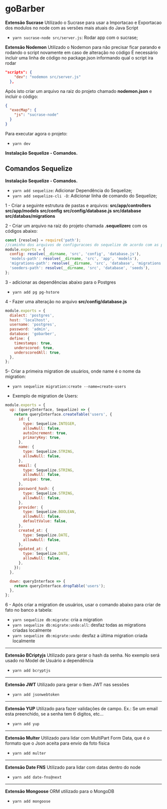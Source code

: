 # goBarber

**Extensão Sucrase**
Utilizado o Sucrase para usar a Importacao e Exportacao dos modulos no node com as
versões mais atuais do Java Script

- `yarn sucrase-node src/server.js`: Rodar app com o sucrase;

**Extensão Nodemon**
Utilizado o Nodemon para não precisar ficar parando e rodando o script novamente em caso
de alteração no código
É necessário incluir uma linha de código no package.json informando qual o script ira rodar

```json
"scripts": {
    "dev": "nodemon src/server.js"
  },
```

Após isto criar um arquivo na raiz do projeto chamado **nodemon.json** e incluir o código:

```json
{
  "execMap": {
    "js": "sucrase-node"
  }
}
```

Para executar agora o projeto:

- `yarn dev`

**Instalação Sequelize - Comandos.**

## Comandos Sequelize

**Instalação Sequelize - Comandos.**

- `yarn add sequelize`: Adicionar Dependência do Sequelize;
- `yarn add sequelize-cli -D`: Adicionar linha de comando do Sequelize;

1 - Criar a seguinte estrutura de pastas e arquivos:
  **src/app/controllers**
  **src/app/models**
  **src/config**
  **src/config/database.js**
  **src/database**
  **src/databas/migrations**

2 - Criar um arquivo na raiz do projeto chamada **.sequelizerc** com os códigos abaixo:

```javascript
const {resolve} = require('path');
//caminho dos arquivos de configuracoes do sequelize de acordo com as pastas acima
module.exports = {
  config: resolve(__dirname, 'src', 'config', 'database.js'),
  'models-path': resolve(__dirname, 'src', 'app', 'models'),
  'migrations-path': resolve(__dirname, 'src', 'database', 'migrations'),
  'seeders-path': resolve(__dirname, 'src', 'database', 'seeds'),
};
```
3 - adicionar as dependências abaixo para o Postgres
- `yarn add pg pg-hstore`

4 - Fazer uma alteração no arquivo **src/config/database.js**

```javascript
module.exports = {
  dialect: 'postgres',
  host: 'localhost',
  username: 'postgres',
  password: 'admin',
  database: 'gobarber',
  define: {
    timestamps: true,
    underscored: true,
    underscoredAll: true,
  },
};
```
5- Criar a primeira migration de usuários, onde name é o nome da migration:
- `yarn sequelize migration:create --name=create-users`

- Exemplo de migration de Users:
```javascript
module.exports = {
  up: (queryInterface, Sequelize) => {
    return queryInterface.createTable('users', {
      id: {
        type: Sequelize.INTEGER,
        allowNull: false,
        autoIncrement: true,
        primaryKey: true,
      },
      name: {
        type: Sequelize.STRING,
        allowNull: false,
      },
      email: {
        type: Sequelize.STRING,
        allowNull: false,
        unique: true,
      },
      password_hash: {
        type: Sequelize.STRING,
        allowNull: false,
      },
      provider: {
        type: Sequelize.BOOLEAN,
        allowNull: false,
        defaultValue: false,
      },
      created_at: {
        type: Sequelize.DATE,
        allowNull: false,
      },
      updated_at: {
        type: Sequelize.DATE,
        allowNull: false,
      },
    });
  },

  down: queryInterface => {
    return queryInterface.dropTable('users');
  },
};
```

6 - Após criar a migration de usuários, usar o comando abaixo para criar de fato no banco a tabela:
- `yarn sequelize db:migrate`: cria a migration
- `yarn sequelize db:migrate:undo:all`: desfaz todas as migrations criadas localmente
- `yarn sequelize db:migrate:undo`: desfaz a última migration criada localmente

------------------------------

**Extensão BCriptyjs**
Utilizado para gerar o hash da senha. No exemplo será usado no Model de Usuário a dependência

- `yarn add bcryptjs`

------------------------------

**Extensão JWT**
Utilizado para gerar o tken JWT nas sessões

- `yarn add jsonwebtoken`

------------------------------

**Extensão YUP**
Utilizado para fazer validações de campo. Ex.: Se um email esta preenchido, se a senha tem 6 digitos, etc...

- `yarn add yup`

------------------------------

**Extensão Multer**
Utilizado para lidar com MultiPart Form Data, que é o formato que o Json aceita para envio da foto fisica

- `yarn add multer`

------------------------------

**Extensão Date FNS**
Utilizado para lidar com datas dentro do node

- `yarn add date-fns@next`

------------------------------

**Extensão Mongoose**
ORM utilizado para o MongoDB

- `yarn add mongoose`
